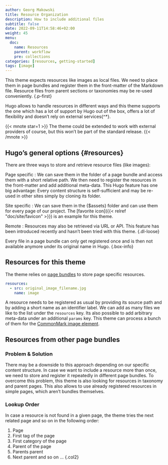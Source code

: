 ```yaml
---
author: Georg Makowski
title: Resource Organization
description: How to include additional files
subtitle: false
date: 2022-09-11T14:58:46+02:00 
weight: 45
menu:
  doc:
    name: Resources
    parent: workflow 
    pre: collections
categories: [resources, getting-started]
tags: [image]
---
```


This theme expects resources like images as local files. We need to place them in page bundles and register them in the front-matter of the Markdown file. Resource files from parent sections or taxonomies may be re-used conveniently.
{.p-first} <!--more-->

Hugo allows to handle resources in different ways and this theme supports the one which has a lot of support by Hugo out of the box, offers a lot of flexibility and doesn’t rely on external services{^*}.

{{< mnote star=1 >}}
The theme could be extended to work with external providers of course, but this won’t be part of the standard release.
{{< /mnote >}}

## Hugo’s general options {#resources}

There are three ways to store and retrieve resource files (like images):

Page specific
: We can save them in the folder of a page bundle and access them with a short relative path. We then need to register the resources in the front-matter and add additional meta-data. This Hugo feature has one big advantage: Every content structure is self-sufficient and may be re-used in other sites simply by cloning its folder.

Site specific
: We can save them in the {$assets} folder and can use them for every page of our project. The [favorite icon]({{< relref "doc/site/favicon" >}}) is an example for this theme.

Remote
: Resources may also be retrieved via URL or API. This feature has been introduced recently and hasn’t been tried with this theme.
{.dl-loose}

Every file in a page bundle can only get registered once and is then not available anymore under its original name in Hugo.
{.box-info}

## Resources for this theme

The theme relies on [page bundles](/doc/intro/workflow/content#bundles) to store page specific resources.

```YAML {.left}
resources:
  - src: original_image_filename.jpg
    name: image
```

A resource needs to be registered as usual by providing its source path and by adding a short name as an identifier label. We can add as many files we like to the list under the `resources` key. Its also possible to add arbitrary meta-data under an additional `params` key. This theme can process a bunch of them for the [CommonMark image element](/doc/basic/image#meta-data).

## Resources from other page bundles

### Problem & Solution

There may be a downside to this approach depending on our specific content structure. In case we want to include a resource more than once, we need to store and register it repeatedly in different page bundles. To overcome this problem, this theme is also looking for resources in taxonomy and parent pages. This also allows to use already registered resources in simple pages, which aren’t bundles themselves.

### Lookup Order

In case a resource is not found in a given page, the theme tries the next related page and so on in the following order:

1. Page
2. First tag of the page
3. First category of the page
4. Parent of the page
5. Parents parent
6. Next parent and so on …
{.col2}

